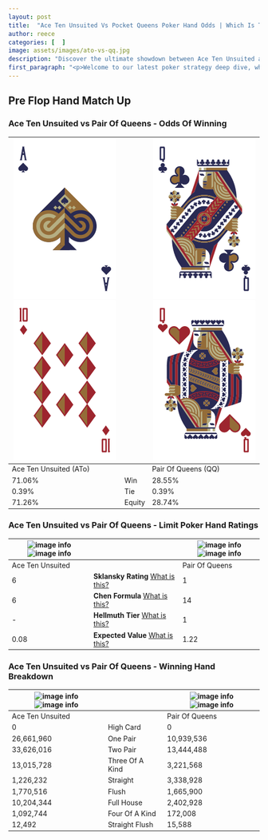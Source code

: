 ```yaml
---
layout: post
title:  "Ace Ten Unsuited Vs Pocket Queens Poker Hand Odds | Which Is The Better Hand In Poker? A Complete Guide"
author: reece
categories: [  ]
image: assets/images/ato-vs-qq.jpg
description: "Discover the ultimate showdown between Ace Ten Unsuited and Pair Of Queens in poker! Uncover the odds, strategies, and scenarios where one hand triumphs over the other. Get ready to up your poker game with this thrilling analysis."
first_paragraph: "<p>Welcome to our latest poker strategy deep dive, where we're pitting two distinct hands against each other in a high-stakes showdown: Ace Ten Unsuited vs Pair Of Queens.</p><p>In the dynamic world of poker, every decision counts, and knowing which hand holds the upper hand is key to your success at the table.</p><p>In this article, we'll dissect these two hands, explore the scenarios where one dominates the other, and equip you with the knowledge to make strategic choices that can tip the odds in your favor.</p><p>Get ready to unravel the intriguing dynamics of these poker hands and elevate your game to new heights.</p>"
---
```




[comment]: # (sp0)

## Pre Flop Hand Match Up

<div class="table hand-ratings" markdown="1"> 



### Ace Ten Unsuited vs Pair Of Queens - Odds Of Winning


    
| ![image info](assets/images/hand1/a.png) ![image info](assets/images/hand1/to.png) |  | ![image info](assets/images/hand2/q.png) ![image info](assets/images/hand2/qo.png) |
| -------- | -------- | -------- |
| Ace Ten Unsuited (ATo) |  | Pair Of Queens (QQ) |
| 71.06% | Win | 28.55% |
| 0.39% | Tie | 0.39% |
| 71.26% | Equity | 28.74% |




[comment]: # (sp1)



### Ace Ten Unsuited vs Pair Of Queens - Limit Poker Hand Ratings


    
| ![image info](https://www.riverpairs.com/assets/images/hand1/a.png) ![image info](https://www.riverpairs.com/assets/images/hand1/to.png) |  | ![image info](https://www.riverpairs.com/assets/images/hand2/q.png) ![image info](https://www.riverpairs.com/assets/images/hand2/qo.png) |
| -------- | -------- | -------- |
| Ace Ten Unsuited |  | Pair Of Queens |
| 6 | **Sklansky Rating** [What is this?](/sklansky-rating-explained) | 1 |
| 6 | **Chen Formula** [What is this?](/chen-formula-explained) | 14 |
| - | **Hellmuth Tier** [What is this?](/Hellmuth-tier-explained) | 1 |
| 0.08 | **Expected Value** [What is this?](/expected-value-explained) | 1.22 |




[comment]: # (sp2)



### Ace Ten Unsuited vs Pair Of Queens - Winning Hand Breakdown


    
| ![image info](https://www.riverpairs.com/assets/images/hand1/a.png) ![image info](https://www.riverpairs.com/assets/images/hand1/to.png) |  | ![image info](https://www.riverpairs.com/assets/images/hand2/q.png) ![image info](https://www.riverpairs.com/assets/images/hand2/qo.png) |
| -------- | -------- | -------- |
| Ace Ten Unsuited |  | Pair Of Queens |
| 0 | High Card | 0 |
| 26,661,960 | One Pair | 10,939,536 |
| 33,626,016 | Two Pair | 13,444,488 |
| 13,015,728 | Three Of A Kind | 3,221,568 |
| 1,226,232 | Straight | 3,338,928 |
| 1,770,516 | Flush | 1,665,900 |
| 10,204,344 | Full House | 2,402,928 |
| 1,092,744 | Four Of A Kind | 172,008 |
| 12,492 | Straight Flush | 15,588 |




[comment]: # (sp3)



</div>

[comment]: # (sp4)



[comment]: # (sp5)

